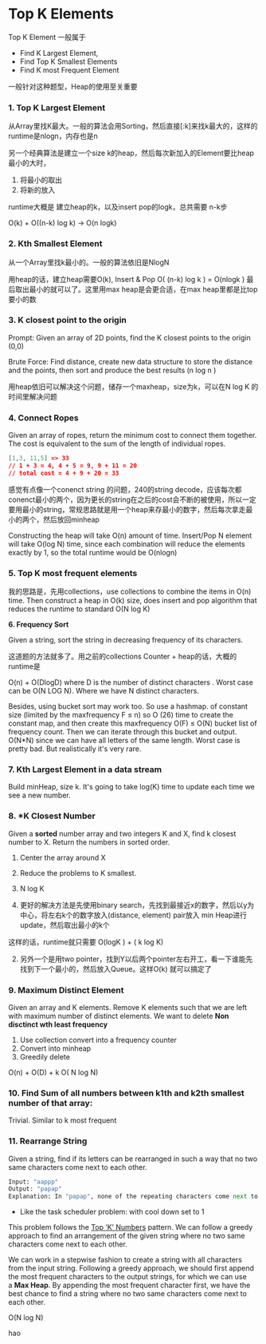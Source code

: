 # Top K Elements

Top K Element 一般属于

- Find K Largest Element,
- Find Top K Smallest Elements
- Find K most Frequent Element

一般针对这种题型，Heap的使用至关重要

### 1. Top K Largest Element

从Array里找K最大。一般的算法会用Sorting，然后直接[:k]来找k最大的，这样的runtime是nlogn，内存也是n

另一个经典算法是建立一个size k的heap，然后每次新加入的Element要比heap最小的大时，

1. 将最小的取出
2. 将新的放入 

runtime大概是 建立heap的k，以及insert pop的logk，总共需要 n-k步

O(k) + O((n-k) log k) → O(n logk)

### 2. Kth Smallest Element

从一个Array里找k最小的。一般的算法依旧是NlogN

用heap的话，建立heap需要O(k), Insert & Pop O( (n-k) log k ) = O(nlogk ) 最后取出最小的就可以了。这里用max heap是会更合适，在max heap里都是比top要小的数

### 3. K closest point to the origin

Prompt: Given an array of 2D points, find the K closest points to the origin (0,0)

Brute Force: Find distance, create new data structure to store the distance and the points, then sort and produce the best results (n log n ) 

用heap依旧可以解决这个问题，储存一个maxheap，size为k，可以在N log K 的时间里解决问题

### 4. Connect Ropes

Given an array of ropes, return the minimum cost to connect them together. The cost is equivalent to the sum of the length of individual ropes. 

```json
[1,3, 11,5] => 33 
// 1 + 3 = 4, 4 + 5 = 9, 9 + 11 = 20 
// total cost = 4 + 9 + 20 = 33 
```

感觉有点像一个conenct string 的问题，240的string decode，应该每次都conenct最小的两个，因为更长的string在之后的cost会不断的被使用，所以一定要用最小的string，常规思路就是用一个heap来存最小的数字，然后每次拿走最小的两个，然后放回minheap

Constructing the heap will take O(n) amount of time. Insert/Pop N element will take O(log N) time, since each combination will reduce the elements exactly by 1, so the total runtime would be O(nlogn) 

### 5. Top K most frequent elements

我的思路是，先用collections，use collections to combine the items in O(n) time. Then construct a heap in O(k) size, does insert and pop algorithm that reduces the runtime to standard O(N log K) 

**6. Frequency Sort** 

Given a string, sort the string in decreasing frequency of its characters. 

这道题的方法就多了。用之前的collections Counter + heap的话，大概的runtime是

O(n) + O(DlogD) where D is the number of distinct characters . Worst case can be O(N LOG N). Where we have N distinct characters. 

Besides, using bucket sort may work too. So use a hashmap. of constant size (limited by the maxfrequency F ≤ n) so O (26) time to create the constant map, and then create this maxfrequency O(F) ≤ O(N) bucket list of frequency count. Then we can iterate through this bucket and output. O(N*N) since we can have all letters of the same length. Worst case is pretty bad. But realistically it's very rare.

 

### 7. Kth Largest Element in a data stream

Build minHeap, size k. It's going to take log(K) time to update each time we see a new number. 

### 8. *K Closest Number

Given a **sorted** number array and two integers K and X, find k closest number to X. Return the numbers in sorted order. 

1. Center the array around X 
2. Reduce the problems to K smallest. 
3. N log K 

1. 更好的解决方法是先使用binary search，先找到最接近x的数字，然后以y为中心，将左右k个的数字放入(distance, element) pair放入 min Heap进行update，然后取出最小的k个

这样的话，runtime就只需要 O(logK ) + ( k log K)

2. 另外一个是用two pointer，找到Y以后两个pointer左右开工，看一下谁能先找到下一个最小的，然后放入Queue。这样O(k) 就可以搞定了

### 9. Maximum Distinct Element

Given an array and K elements. Remove K elements such that we are left with maximum number of distinct elements. We want to delete **Non disctinct wth least frequency** 

1. Use collection convert into a frequency counter 
2. Convert into minheap 
3. Greedily delete 

O(n) + O(D) + k O( N log N)

### 10. Find Sum of all numbers between k1th and k2th smallest number of that array:

Trivial. Similar to k most frequent

### 11. Rearrange String

Given a string, find if its letters can be rearranged in such a way that no two same characters come next to each other.

```python
Input: "aappp"
Output: "papap"
Explanation: In "papap", none of the repeating characters come next to each other
```

- Like the task scheduler problem: with cool down set to 1

This problem follows the [Top ‘K’ Numbers](https://www.educative.io/collection/page/5668639101419520/5671464854355968/5728885882748928/) pattern. We can follow a greedy approach to find an arrangement of the given string where no two same characters come next to each other.

We can work in a stepwise fashion to create a string with all characters from the input string. Following a greedy approach, we should first append the most frequent characters to the output strings, for which we can use a **Max Heap**. By appending the most frequent character first, we have the best chance to find a string where no two same characters come next to each other.

O(N log N)

hao